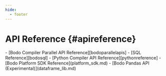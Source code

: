 ```yaml
---
hide:
  - footer
---
```


API Reference {#apireference}
=============

<div class="grid cards" markdown>
- [Bodo Compiler Parallel API Reference][bodoparallelapis]
- [SQL Reference][bodosql]
- [Python Compiler API Reference][pythonreference]
- [Bodo Platform SDK Reference](platform_sdk.md)
- [Bodo Pandas API (Experimental)](dataframe_lib.md)
</div>
